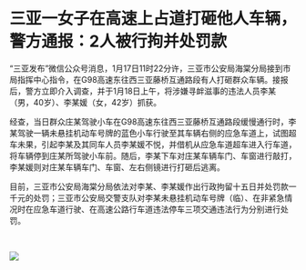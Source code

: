 # 三亚一女子在高速上占道打砸他人车辆，警方通报：2人被行拘并处罚款

“三亚发布”微信公众号消息，1月17日11时22分许，三亚市公安局海棠分局接到市局指挥中心指令，在G98高速东往西三亚藤桥互通路段有人打砸群众车辆。接报后，警方立即介入调查，并于1月18日上午，将涉嫌寻衅滋事的违法人员李某（男，40岁）、李某媛（女，42岁）抓获。

经查，当日群众庄某驾驶小车在G98高速东往西三亚藤桥互通路段缓慢通行时，李某驾驶一辆未悬挂机动车号牌的蓝色小车行驶至其车辆右侧的应急车道上，试图超车未果，引起李某及其同车人员李某媛不悦，并借机从应急车道超车进入行车道，将车辆停到庄某所驾驶小车前。随后，李某下车对庄某车辆车门、车窗进行敲打，李某媛则对庄某车辆车门、车窗、左右侧镜进行打砸后逃离。

目前，三亚市公安局海棠分局依法对李某、李某媛作出行政拘留十五日并处罚款一千元的处罚；三亚市公安局交警支队对李某未悬挂机动车号牌（临）、在非紧急情况时在应急车道行驶、在高速公路行车道违法停车三项交通违法行为分别进行处罚。

​

![](https://inews.gtimg.com/newsapp_bt/0/15617908217/1000)
​​


